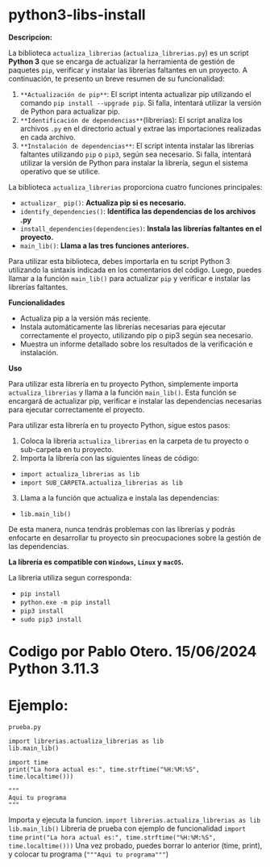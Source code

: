 # python3-libs-install

**Descripcion:**

﻿La biblioteca `actualiza_librerias` (`actualiza_librerias.py`) es un script **Python 3** que se encarga de actualizar la herramienta de gestión de paquetes `pip`, verificar y instalar las librerías faltantes en un proyecto. A continuación, te presento un breve resumen de su funcionalidad:

1. `**Actualización de pip**`: El script intenta actualizar pip utilizando el comando `pip install --upgrade pip`. Si falla, intentará utilizar la versión de Python para actualizar pip.
2. `**Identificación de dependencias**`(librerias): El script analiza los archivos `.py` en el directorio actual y extrae las importaciones realizadas en cada archivo.
3. `**Instalación de dependencias**`: El script intenta instalar las librerías faltantes utilizando `pip` o `pip3`, según sea necesario. Si falla, intentará utilizar la versión de Python para instalar la librería, segun el sistema operativo que se utilice.

La biblioteca `actualiza_librerias` proporciona cuatro funciones principales:

* `actualizar_ pip()`: **Actualiza pip si es necesario.**
* `identify_dependencies()`: **Identifica las dependencias de los archivos .py**
* `install_dependencies(dependencies)`: **Instala las librerías faltantes en el proyecto.**
* `main_lib()`: **Llama a las tres funciones anteriores.**

Para utilizar esta biblioteca, debes importarla en tu script Python 3 utilizando la sintaxis indicada en los comentarios del código. Luego, puedes llamar a la función `main_lib()` para actualizar `pip` y verificar e instalar las librerías faltantes.

**Funcionalidades**

* Actualiza pip a la versión más reciente.
* Instala automáticamente las librerías necesarias para ejecutar correctamente el proyecto, utilizando pip o pip3 según sea necesario.
* Muestra un informe detallado sobre los resultados de la verificación e instalación.

**Uso**

Para utilizar esta librería en tu proyecto Python, simplemente importa `actualiza_librerias` y llama a la función `main_lib()`. Esta función se encargará de actualizar pip, verificar e instalar las dependencias necesarias para ejecutar correctamente el proyecto.

Para utilizar esta librería en tu proyecto Python, sigue estos pasos:

1. Coloca la libreria `actualiza_librerias` en la carpeta de tu proyecto o sub-carpeta en tu proyecto.  
2. Importa la librería con las siguientes líneas de código:
  * `import actualiza_librerias as lib`
  * `import SUB_CARPETA.actualiza_librerias as lib`
3. Llama a la función que actualiza e instala las dependencias:
  * `lib.main_lib()`

De esta manera, nunca tendrás problemas con las librerías y podrás enfocarte en desarrollar tu proyecto sin preocupaciones sobre la gestión de las dependencias.

**La librería es compatible con `Windows`, `Linux` y `macOS`.**

La libreria utiliza segun corresponda:
  * `pip install`
  * `python.exe -m pip install`
  * `pip3 install`
  * `sudo pip3 install`

# Codigo por Pablo Otero. 15/06/2024 Python 3.11.3 

# Ejemplo:
`prueba.py`
```
import librerias.actualiza_librerias as lib
lib.main_lib()

import time
print("La hora actual es:", time.strftime("%H:%M:%S", time.localtime())) 

""" 
Aqui tu programa
"""
```
Importa y ejecuta la funcion.
`import librerias.actualiza_librerias as lib`
`lib.main_lib()`
Libreria de prueba con ejemplo de funcionalidad
`import time`
`print("La hora actual es:", time.strftime("%H:%M:%S", time.localtime()))`
Una vez probado, puedes borrar lo anterior (time, print), y colocar tu programa (`"""Aqui tu programa"""`)
